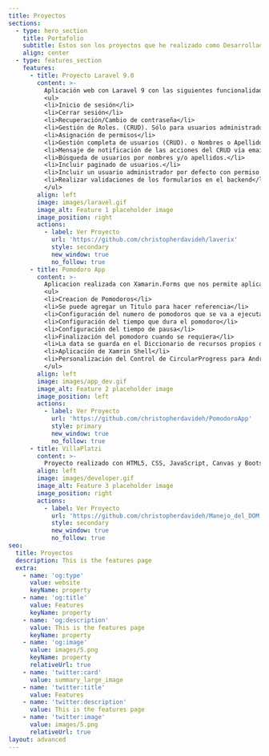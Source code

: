 ```yaml
---
title: Proyectos
sections:
  - type: hero_section
    title: Portafolio
    subtitle: Estos son los proyectos que he realizado como Desarrollador de Software.
    align: center
  - type: features_section
    features:
      - title: Proyecto Laravel 9.0
        content: >-
          Aplicación web con Laravel 9 con las siguientes funcionalidades:
          <ul>
          <li>Inicio de sesión</li>
          <li>Cerrar sesión</li>
          <li>Recuperación/Cambio de contraseña</li>
          <li>Gestión de Roles. (CRUD). Sólo para usuarios administradores</li>
          <li>Asignación de permisos</li>
          <li>Gestión completa de usuarios (CRUD). o Nombres o Apellidos o Teléfono o Dirección o Fecha de nacimiento o Fecha de nacimiento o Selección múltiple de Roles</li>
          <li>Mensaje de notificación de las acciones del CRUD vía email.</li>
          <li>Búsqueda de usuarios por nombres y/o apellidos.</li>
          <li>Incluir paginado de usuarios.</li>
          <li>Incluir un usuario administrador por defecto con permiso para gestionar todo.</li>
          <li>Realizar validaciones de los formularios en el backend</li>
          </ul>
        align: left
        image: images/laravel.gif
        image_alt: Feature 1 placeholder image
        image_position: right
        actions:
          - label: Ver Proyecto
            url: 'https://github.com/christopherdavideh/laverix'
            style: secondary
            new_window: true
            no_follow: true
      - title: Pomodoro App
        content: >-
          Aplicacion realizada con Xamarin.Forms que nos permite aplicar la tecnica de pomodoro para maximizar nuestra concentración.
          <ul>
          <li>Creacion de Pomodoros</li>
          <li>Se puede agregar un Titulo para hacer referencia</li>
          <li>Configuración del numero de pomodoros que se va a ejecutar</li>
          <li>Configuración del tiempo que dura el pomodoro</li>
          <li>Configuración del tiempo de pausa</li>
          <li>Finalización del pomodoro cuando se requiera</li>
          <li>La data se guarda en el Diccionario de recursos propios de la aplicacion</li>
          <li>Aplicación de Xamrin Shell</li>
          <li>Personalización del Control de CircularProgress para Android</li>
          </ul>
        align: left
        image: images/app_dev.gif
        image_alt: Feature 2 placeholder image
        image_position: left
        actions:
          - label: Ver Proyecto
            url: 'https://github.com/christopherdavideh/PomodoroApp'
            style: primary
            new_window: true
            no_follow: true
      - title: VillaPlatzi
        content: >-
          Proyecto realizado con HTML5, CSS, JavaScript, Canvas y Bootstrapt 5.
        align: left
        image: images/developer.gif
        image_alt: Feature 3 placeholder image
        image_position: right
        actions:
          - label: Ver Proyecto
            url: 'https://github.com/christopherdavideh/Manejo_del_DOM'
            style: secondary
            new_window: true
            no_follow: true
seo:
  title: Proyectos
  description: This is the features page
  extra:
    - name: 'og:type'
      value: website
      keyName: property
    - name: 'og:title'
      value: Features
      keyName: property
    - name: 'og:description'
      value: This is the features page
      keyName: property
    - name: 'og:image'
      value: images/5.png
      keyName: property
      relativeUrl: true
    - name: 'twitter:card'
      value: summary_large_image
    - name: 'twitter:title'
      value: Features
    - name: 'twitter:description'
      value: This is the features page
    - name: 'twitter:image'
      value: images/5.png
      relativeUrl: true
layout: advanced
---
```




